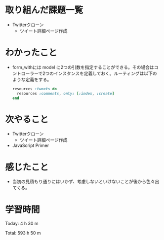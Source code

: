 # 取り組んだ課題一覧
- Twitterクローン
  - ツイート詳細ページ作成

# わかったこと
- form_withには model に2つの引数を指定することができる。その場合はコントローラーで2つのインスタンスを定義しておく。ルーティングは以下のような定義をする。
  ```ruby
  resources :tweets do
    resources :comments, only: [:index, :create]
  end
  ```

# 次やること
- Twitterクローン
  - ツイート詳細ページ作成
- JavaScript Primer

# 感じたこと
- 当初の見積もり通りにはいかず、考慮しないといけないことが後から色々出てくる。

# 学習時間
Today: 4 h 30 m

Total: 593 h 50 m
